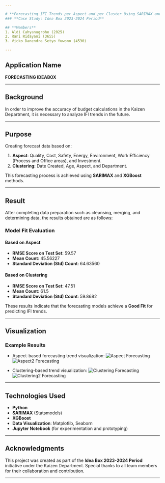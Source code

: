 ```yaml
---

# **Forecasting IFI Trends per Aspect and per Cluster Using SARIMAX and XGBoost Machine Learning Methods**  
### **Case Study: Idea Box 2023-2024 Period**

## **Members**  
1. Aldi Cahyanugroho (2025)  
2. Rani Ridayani (3655)  
3. Vicko Danendra Setyo Yuwono (4530)  

---
```


## **Application Name**  
**FORECASTING IDEABOX**

---

## **Background**  
In order to improve the accuracy of budget calculations in the Kaizen Department, it is necessary to analyze IFI trends in the future.  

---

## **Purpose**  
Creating forecast data based on:  
1. **Aspect**: Quality, Cost, Safety, Energy, Environment, Work Efficiency (Process and Office areas), and Investment.  
2. **Clustering**: Date Created, Age, Aspect, and Department.  

This forecasting process is achieved using **SARIMAX** and **XGBoost** methods.

---

## **Result**  
After completing data preparation such as cleansing, merging, and determining data, the results obtained are as follows:  

### **Model Fit Evaluation**  
#### **Based on Aspect**  
- **RMSE Score on Test Set**: 59.57  
- **Mean Count**: 45.56227  
- **Standard Deviation (Std) Count**: 64.63560  

#### **Based on Clustering**  
- **RMSE Score on Test Set**: 47.51  
- **Mean Count**: 61.5  
- **Standard Deviation (Std) Count**: 59.8682  

These results indicate that the forecasting models achieve a **Good Fit** for predicting IFI trends.

---

## **Visualization**  
### **Example Results**
- Aspect-based forecasting trend visualization:
  ![Aspect Forecasting]([image1_placeholder](https://drive.google.com/file/d/15e-KvQG_ioCCBZPMuLm5ckTJcwOZOqF-/view?usp=drive_link))
  ![Aspect2 Forecasting]([image2_placeholder](https://drive.google.com/file/d/1wmeQN4mB5RKYMAnKs40fK6taAlH4W2kB/view?usp=drive_link))

- Clustering-based trend visualization:
  ![Clustering Forecasting]([image3_placeholder](https://drive.google.com/file/d/1CoqF8aCDHfUrhMCe4nbsgoC0X19H8wEW/view?usp=drive_link))
  ![Clustering2 Forecasting]([image4_placeholder](https://drive.google.com/file/d/1d68B4Mz01zcJDiivIX67QQ9g69o014oc/view?usp=drive_link))


---


## **Technologies Used**  
- **Python**  
- **SARIMAX** (Statsmodels)  
- **XGBoost**  
- **Data Visualization**: Matplotlib, Seaborn  
- **Jupyter Notebook** (for experimentation and prototyping)

---

## **Acknowledgments**  
This project was created as part of the **Idea Box 2023-2024 Period** initiative under the Kaizen Department. Special thanks to all team members for their collaboration and contribution.

---
